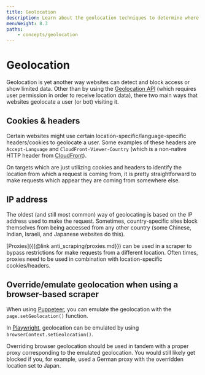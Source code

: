 ```yaml
---
title: Geolocation
description: Learn about the geolocation techniques to determine where requests are coming from, and a bit about how to avoid being blocked based on geolocation.
menuWeight: 8.3
paths:
    - concepts/geolocation
---
```


# [](#geolocation) Geolocation

Geolocation is yet another way websites can detect and block access or show limited data. Other than by using the [Geolocation API](https://developer.mozilla.org/en-US/docs/Web/API/Geolocation_API) (which requires user permission in order to receive location data), there two main ways that websites geolocate a user (or bot) visiting it.

## [](#cookies-headers) Cookies & headers

Certain websites might use certain location-specific/language-specific headers/cookies to geolocate a user. Some examples of these headers are `Accept-Language` and `CloudFront-Viewer-Country` (which is a non-native HTTP header from [CloudFront](https://docs.aws.amazon.com/AmazonCloudFront/latest/DeveloperGuide/using-cloudfront-headers.html)).

On targets which are just utilizing cookies and headers to identify the location from which a request is coming from, it is pretty straightforward to make requests which appear they are coming from somewhere else.

## [](#ip-address) IP address

The oldest (and still most common) way of geolocating is based on the IP address used to make the request. Sometimes, country-specific sites block themselves from being accessed from any other country (some Chinese, Indian, Israeli, and Japanese websites do this).

[Proxies]({{@link anti_scraping/proxies.md}}) can be used in a scraper to bypass restrictions for make requests from a different location. Often times, proxies need to be used in combination with location-specific cookies/headers.

## [](#override-emulate-geolocation) Override/emulate geolocation when using a browser-based scraper

When using [Puppeteer](https://pptr.dev/#?product=Puppeteer&show=api-pagesetgeolocationoptions), you can emulate the geolocation with the `page.setGeolocation()` function.

In [Playwright](https://playwright.dev/docs/api/class-browsercontext#browsercontextsetgeolocationgeolocation), geolocation can be emulated by using `browserContext.setGeolocation()`.

Overriding browser geolocation should be used in tandem with a proper proxy corresponding to the emulated geolocation. You would still likely get blocked if you, for example, used a German proxy with the overridden location set to Japan.
